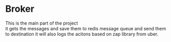 # Broker
This is the main part of the project \
it gets the messages and save them to redis message queue and send them to destination
it will also logs the acitons based on zap library from uber.
